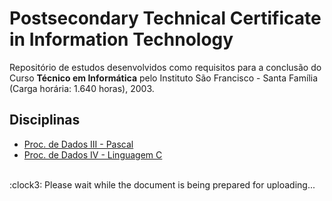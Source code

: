 # Postsecondary Technical Certificate in Information Technology

Repositório de estudos desenvolvidos como requisitos para a conclusão do Curso **Técnico em Informática** pelo Instituto São Francisco - Santa Família (Carga horária: 1.640 horas), 2003.  

## Disciplinas

* [Proc. de Dados III - Pascal](proc.dados-iii-pascal)
* [Proc. de Dados IV - Linguagem C](proc.dados-iv-hardware)

<br>
:clock3: Please wait while the document is being prepared for uploading... 
<br>
